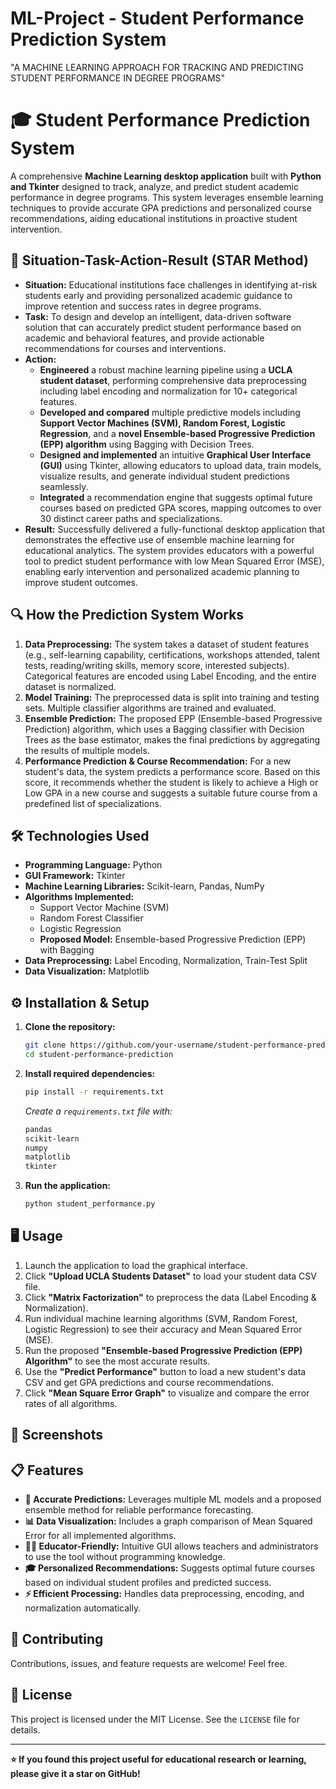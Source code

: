 # ML-Project - Student Performance Prediction System
"A MACHINE LEARNING APPROACH FOR TRACKING AND PREDICTING STUDENT PERFORMANCE IN DEGREE PROGRAMS"

# 🎓 Student Performance Prediction System
A comprehensive **Machine Learning desktop application** built with **Python and Tkinter** designed to track, analyze, and predict student academic performance in degree programs. This system leverages ensemble learning techniques to provide accurate GPA predictions and personalized course recommendations, aiding educational institutions in proactive student intervention.

## 📖 Situation-Task-Action-Result (STAR Method)

*   **Situation:** Educational institutions face challenges in identifying at-risk students early and providing personalized academic guidance to improve retention and success rates in degree programs.
*   **Task:** To design and develop an intelligent, data-driven software solution that can accurately predict student performance based on academic and behavioral features, and provide actionable recommendations for courses and interventions.
*   **Action:** 
    *   **Engineered** a robust machine learning pipeline using a **UCLA student dataset**, performing comprehensive data preprocessing including label encoding and normalization for 10+ categorical features.
    *   **Developed and compared** multiple predictive models including **Support Vector Machines (SVM), Random Forest, Logistic Regression**, and a **novel Ensemble-based Progressive Prediction (EPP) algorithm** using Bagging with Decision Trees.
    *   **Designed and implemented** an intuitive **Graphical User Interface (GUI)** using Tkinter, allowing educators to upload data, train models, visualize results, and generate individual student predictions seamlessly.
    *   **Integrated** a recommendation engine that suggests optimal future courses based on predicted GPA scores, mapping outcomes to over 30 distinct career paths and specializations.
*   **Result:** Successfully delivered a fully-functional desktop application that demonstrates the effective use of ensemble machine learning for educational analytics. The system provides educators with a powerful tool to predict student performance with low Mean Squared Error (MSE), enabling early intervention and personalized academic planning to improve student outcomes.

## 🔍 How the Prediction System Works

1.  **Data Preprocessing:** The system takes a dataset of student features (e.g., self-learning capability, certifications, workshops attended, talent tests, reading/writing skills, memory score, interested subjects). Categorical features are encoded using Label Encoding, and the entire dataset is normalized.
2.  **Model Training:** The preprocessed data is split into training and testing sets. Multiple classifier algorithms are trained and evaluated.
3.  **Ensemble Prediction:** The proposed EPP (Ensemble-based Progressive Prediction) algorithm, which uses a Bagging classifier with Decision Trees as the base estimator, makes the final predictions by aggregating the results of multiple models.
4.  **Performance Prediction & Course Recommendation:** For a new student's data, the system predicts a performance score. Based on this score, it recommends whether the student is likely to achieve a High or Low GPA in a new course and suggests a suitable future course from a predefined list of specializations.

## 🛠️ Technologies Used

*   **Programming Language:** Python
*   **GUI Framework:** Tkinter
*   **Machine Learning Libraries:** Scikit-learn, Pandas, NumPy
*   **Algorithms Implemented:** 
    *   Support Vector Machine (SVM)
    *   Random Forest Classifier
    *   Logistic Regression
    *   **Proposed Model:** Ensemble-based Progressive Prediction (EPP) with Bagging
*   **Data Preprocessing:** Label Encoding, Normalization, Train-Test Split
*   **Data Visualization:** Matplotlib

## ⚙️ Installation & Setup

1.  **Clone the repository:**
    ```bash
    git clone https://github.com/your-username/student-performance-prediction.git
    cd student-performance-prediction
    ```

2.  **Install required dependencies:**
    ```bash
    pip install -r requirements.txt
    ```
    *Create a `requirements.txt` file with:*
    ```txt
    pandas
    scikit-learn
    numpy
    matplotlib
    tkinter
    ```

3.  **Run the application:**
    ```bash
    python student_performance.py
    ```

## 🖥️ Usage

1.  Launch the application to load the graphical interface.
2.  Click **"Upload UCLA Students Dataset"** to load your student data CSV file.
3.  Click **"Matrix Factorization"** to preprocess the data (Label Encoding & Normalization).
4.  Run individual machine learning algorithms (SVM, Random Forest, Logistic Regression) to see their accuracy and Mean Squared Error (MSE).
5.  Run the proposed **"Ensemble-based Progressive Prediction (EPP) Algorithm"** to see the most accurate results.
6.  Use the **"Predict Performance"** button to load a new student's data CSV and get GPA predictions and course recommendations.
7.  Click **"Mean Square Error Graph"** to visualize and compare the error rates of all algorithms.

## 📸 Screenshots

## 📋 Features

*   **🎯 Accurate Predictions:** Leverages multiple ML models and a proposed ensemble method for reliable performance forecasting.
*   **📊 Data Visualization:** Includes a graph comparison of Mean Squared Error for all implemented algorithms.
*   **👩‍🏫 Educator-Friendly:** Intuitive GUI allows teachers and administrators to use the tool without programming knowledge.
*   **🎓 Personalized Recommendations:** Suggests optimal future courses based on individual student profiles and predicted success.
*   **⚡ Efficient Processing:** Handles data preprocessing, encoding, and normalization automatically.

## 🤝 Contributing

Contributions, issues, and feature requests are welcome! Feel free.

## 📜 License

This project is licensed under the MIT License. See the `LICENSE` file for details.

---

**⭐ If you found this project useful for educational research or learning, please give it a star on GitHub!**
